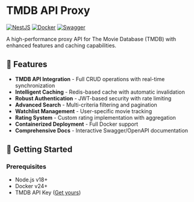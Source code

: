 # TMDB API Proxy

[![NestJS](https://img.shields.io/badge/NestJS-E0234E?style=for-the-badge&logo=nestjs&logoColor=white)](https://nestjs.com/)
[![Docker](https://img.shields.io/badge/Docker-2496ED?style=for-the-badge&logo=docker&logoColor=white)](https://www.docker.com/)
[![Swagger](https://img.shields.io/badge/Swagger-85EA2D?style=for-the-badge&logo=swagger&logoColor=black)](https://swagger.io/)

A high-performance proxy API for The Movie Database (TMDB) with enhanced features and caching capabilities.

## 📌 Features

- **TMDB API Integration** - Full CRUD operations with real-time synchronization
- **Intelligent Caching** - Redis-based cache with automatic invalidation
- **Robust Authentication** - JWT-based security with rate limiting
- **Advanced Search** - Multi-criteria filtering and pagination
- **Watchlist Management** - User-specific movie tracking
- **Rating System** - Custom rating implementation with aggregation
- **Containerized Deployment** - Full Docker support
- **Comprehensive Docs** - Interactive Swagger/OpenAPI documentation

## 🚀 Getting Started

### Prerequisites
- Node.js v18+
- Docker v24+
- TMDB API Key ([Get yours](https://www.themoviedb.org/settings/api))
